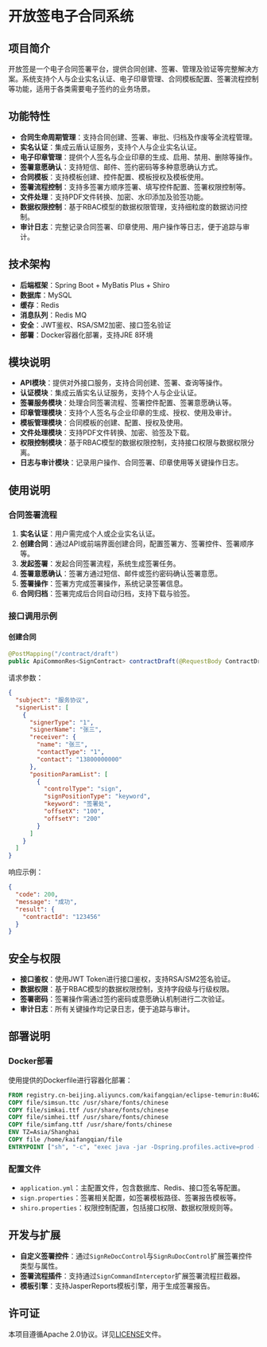 # 开放签电子合同系统

## 项目简介
开放签是一个电子合同签署平台，提供合同创建、签署、管理及验证等完整解决方案。系统支持个人与企业实名认证、电子印章管理、合同模板配置、签署流程控制等功能，适用于各类需要电子签约的业务场景。

## 功能特性
- **合同生命周期管理**：支持合同创建、签署、审批、归档及作废等全流程管理。
- **实名认证**：集成云盾认证服务，支持个人与企业实名认证。
- **电子印章管理**：提供个人签名与企业印章的生成、启用、禁用、删除等操作。
- **签署意愿确认**：支持短信、邮件、签约密码等多种意愿确认方式。
- **合同模板**：支持模板创建、控件配置、模板授权及模板使用。
- **签署流程控制**：支持多签署方顺序签署、填写控件配置、签署权限控制等。
- **文件处理**：支持PDF文件转换、加密、水印添加及验签功能。
- **数据权限控制**：基于RBAC模型的数据权限管理，支持细粒度的数据访问控制。
- **审计日志**：完整记录合同签署、印章使用、用户操作等日志，便于追踪与审计。

## 技术架构
- **后端框架**：Spring Boot + MyBatis Plus + Shiro
- **数据库**：MySQL
- **缓存**：Redis
- **消息队列**：Redis MQ
- **安全**：JWT鉴权、RSA/SM2加密、接口签名验证
- **部署**：Docker容器化部署，支持JRE 8环境

## 模块说明
- **API模块**：提供对外接口服务，支持合同创建、签署、查询等操作。
- **认证模块**：集成云盾实名认证服务，支持个人与企业认证。
- **签署服务模块**：处理合同签署流程、签署控件配置、签署意愿确认等。
- **印章管理模块**：支持个人签名与企业印章的生成、授权、使用及审计。
- **模板管理模块**：合同模板的创建、配置、授权及使用。
- **文件处理模块**：支持PDF文件转换、加密、验签及下载。
- **权限控制模块**：基于RBAC模型的数据权限控制，支持接口权限与数据权限分离。
- **日志与审计模块**：记录用户操作、合同签署、印章使用等关键操作日志。

## 使用说明
### 合同签署流程
1. **实名认证**：用户需完成个人或企业实名认证。
2. **创建合同**：通过API或前端界面创建合同，配置签署方、签署控件、签署顺序等。
3. **发起签署**：发起合同签署流程，系统生成签署任务。
4. **签署意愿确认**：签署方通过短信、邮件或签约密码确认签署意愿。
5. **签署操作**：签署方完成签署操作，系统记录签署信息。
6. **合同归档**：签署完成后合同自动归档，支持下载与验签。

### 接口调用示例
#### 创建合同
```java
@PostMapping("/contract/draft")
public ApiCommonRes<SignContract> contractDraft(@RequestBody ContractDraftRequest request)
```
请求参数：
```json
{
  "subject": "服务协议",
  "signerList": [
    {
      "signerType": "1",
      "signerName": "张三",
      "receiver": {
        "name": "张三",
        "contactType": "1",
        "contact": "13800000000"
      },
      "positionParamList": [
        {
          "controlType": "sign",
          "signPositionType": "keyword",
          "keyword": "签署处",
          "offsetX": "100",
          "offsetY": "200"
        }
      ]
    }
  ]
}
```
响应示例：
```json
{
  "code": 200,
  "message": "成功",
  "result": {
    "contractId": "123456"
  }
}
```

## 安全与权限
- **接口鉴权**：使用JWT Token进行接口鉴权，支持RSA/SM2签名验证。
- **数据权限**：基于RBAC模型的数据权限控制，支持字段级与行级权限。
- **签署密码**：签署操作需通过签约密码或意愿确认机制进行二次验证。
- **审计日志**：所有关键操作均记录日志，便于追踪与审计。

## 部署说明
### Docker部署
使用提供的Dockerfile进行容器化部署：
```dockerfile
FROM registry.cn-beijing.aliyuncs.com/kaifangqian/eclipse-temurin:8u462-b08-jre-noble
COPY file/simsun.ttc /usr/share/fonts/chinese
COPY file/simkai.ttf /usr/share/fonts/chinese
COPY file/simhei.ttf /usr/share/fonts/chinese
COPY file/simfang.ttf /usr/share/fonts/chinese
ENV TZ=Asia/Shanghai
COPY file /home/kaifangqian/file
ENTRYPOINT ["sh", "-c", "exec java -jar -Dspring.profiles.active=prod -Dproject.name=kaifangqian kaifangqian.jar"]
```

### 配置文件
- `application.yml`：主配置文件，包含数据库、Redis、接口签名等配置。
- `sign.properties`：签署相关配置，如签署模板路径、签署报告模板等。
- `shiro.properties`：权限控制配置，包括接口权限、数据权限规则等。

## 开发与扩展
- **自定义签署控件**：通过`SignReDocControl`与`SignRuDocControl`扩展签署控件类型与属性。
- **签署流程插件**：支持通过`SignCommandInterceptor`扩展签署流程拦截器。
- **模板引擎**：支持JasperReports模板引擎，用于生成签署报告。

## 许可证
本项目遵循Apache 2.0协议。详见[LICENSE](LICENSE)文件。